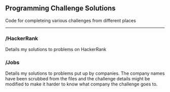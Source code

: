 ## Programming Challenge Solutions


Code for completeing various challenges from different places

----

### /HackerRank

Details my solutions to problems on HackerRank

### /Jobs

Details my solutions to problems put up by companies. The company names have been scrubbed from the files and
the challenge details might be modified to make it harder to know what company the challenge goes to.
